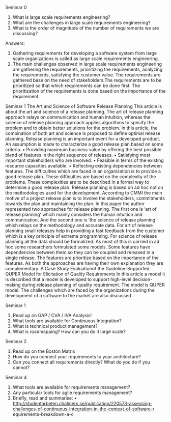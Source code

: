 Seminar 0
  1.	What is large scale requirements engineering?
  2.	What are the challenges in large scale requirements engineering?
  3.	What is the order of magnitude of the number of requirements we are
      discussing?

Answers:
  1.	Gathering requirements for developing a software system from large scale organizations is called as large scale requirements          engineering.
  2.  The main challenges observed in large scale requirements engineering are gathering the requirements, prioritizing the                 requirements, analyzing the requirements, satisfying the customer value. The requirements are gathered base on the need of            stakeholders.The requirements are to be prioritized so that which requirements can be done first. The prioritization of the           requirements is done based on the importance of the requirement. 
  


  Seminar 1
The Art and Science of Software Release Planning
  This article is about the art and science of a release planning. The art of release planning approach relays on communication and     human intuition, whereas the science of release planning approach applies algorithms to specify the problem and to obtain better      solutions for the problem. In this article, the combination of both art and science is proposed to define optimal release planning.
  Release planning is an important event for a developed product. An assumption is made to characterize a good release plan based on    some criteria.
  •	Providing maximum business value by offering the best possible blend of features in the right sequence of releases.
  •	Satisfying most important stakeholders who are involved.
  •	Feasible in terms of the existing resource capacities available.
  •	Reflecting existing dependencies between features.
  The difficulties which are faced in an organization is to provide a good release plan. These difficulties are based on the            complexity of the problems. These complexities are to be described in a formal way to determine a good release plan. Release          planning is based on ad hoc not on the methodologies used for the development. According to CMMI the main motive of a project         release plan is to involve the stakeholders, commitments towards the plan and maintaining the plan. In this paper the author          represented two approaches for release planning. The first one is ‘art of release planning’ which mainly considers the human          intuition   and communication. And the second one is ‘the science of release planning’ which relays on the methodology and accurate   data. For art of release planning small releases help in providing a fast feedback from the customer which is a key principle of      extreme programming. For science of release planning all the data should be formalized. As most of this is carried in ad hoc some     researchers formulated some models. Some features have dependencies between them so they can be coupled and released in a single      release. The features are prioritize based on the importance of the features. As both the approaches are having their own             explanation they are complementary.
A Case Study Evaluationof the Guideline-Supported QUPER Model for Elicitation of Quality Requirements
	In this article a model it is described that a model is developed to support high-level decision-making during release planning of quality requirement. The model is QUPER model. The challenges which are faced by the organizations during the development of a software to the market are also discussed.


Seminar 1
  1.	Read up on GAP / CVA / IVA Analysis!
  2.	What tools are available for Continuous Integration?
  3.	What is technical product management?
  4.	What is roadmapping? How can you do it large scale?
  	
  
Seminar 2
  1.	Read up on the Boston Matrix
  2.	How do you connect your requirements to your architecture?
  3.	Can you connect all requirements directly? What do you do if you cannot?
  	
  
Seminar 4
  1.	What tools are available for requirements management?
  2.	Any particular tools for agile requirements management?
  3.	Briefly, read and summarise:
    • http://studentarbeten.chalmers.se/publication/220573-assessing-challenges-of-continuous-integration-in-the-context-of-software-r       equirements-breakdown-a-c

